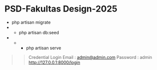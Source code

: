 # PSD-Fakultas Design-2025

- php artisan migrate
- - php artisan db:seed
- - - php artisan serve

> > Credential Login
> > Email : admin@admin.com
> > Password : admin
> > http://127.0.0.1:8000/login
